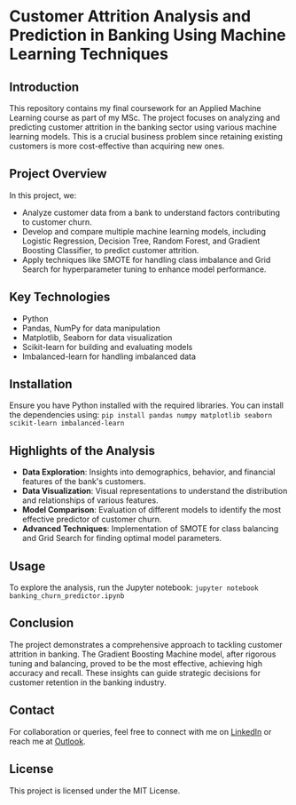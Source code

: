 # Customer Attrition Analysis and Prediction in Banking Using Machine Learning Techniques

## Introduction
This repository contains my final coursework for an Applied Machine Learning course as part of my MSc. The project focuses on analyzing and predicting customer attrition in the banking sector using various machine learning models. This is a crucial business problem since retaining existing customers is more cost-effective than acquiring new ones. 

## Project Overview
In this project, we:
- Analyze customer data from a bank to understand factors contributing to customer churn.
- Develop and compare multiple machine learning models, including Logistic Regression, Decision Tree, Random Forest, and Gradient Boosting Classifier, to predict customer attrition.
- Apply techniques like SMOTE for handling class imbalance and Grid Search for hyperparameter tuning to enhance model performance.

## Key Technologies
- Python
- Pandas, NumPy for data manipulation
- Matplotlib, Seaborn for data visualization
- Scikit-learn for building and evaluating models
- Imbalanced-learn for handling imbalanced data

## Installation
Ensure you have Python installed with the required libraries. You can install the dependencies using:
`
pip install pandas numpy matplotlib seaborn scikit-learn imbalanced-learn
`

## Highlights of the Analysis
- **Data Exploration**: Insights into demographics, behavior, and financial features of the bank's customers.
- **Data Visualization**: Visual representations to understand the distribution and relationships of various features.
- **Model Comparison**: Evaluation of different models to identify the most effective predictor of customer churn.
- **Advanced Techniques**: Implementation of SMOTE for class balancing and Grid Search for finding optimal model parameters.

## Usage
To explore the analysis, run the Jupyter notebook:
`
jupyter notebook banking_churn_predictor.ipynb
`

## Conclusion
The project demonstrates a comprehensive approach to tackling customer attrition in banking. The Gradient Boosting Machine model, after rigorous tuning and balancing, proved to be the most effective, achieving high accuracy and recall. These insights can guide strategic decisions for customer retention in the banking industry.

## Contact
For collaboration or queries, feel free to connect with me on [LinkedIn](https://www.linkedin.com/in/oswaldo-reategui/) or reach me at [Outlook](mailto:oswaldo_reategui@outlook.com).

## License
This project is licensed under the MIT License.
